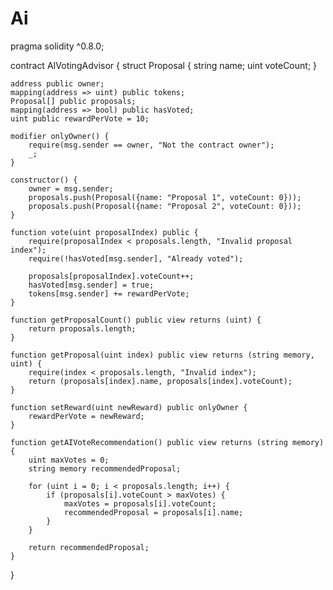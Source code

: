 # Ai
pragma solidity ^0.8.0;

contract AIVotingAdvisor {
    struct Proposal {
        string name;
        uint voteCount;
    }
    
    address public owner;
    mapping(address => uint) public tokens;
    Proposal[] public proposals;
    mapping(address => bool) public hasVoted;
    uint public rewardPerVote = 10;
    
    modifier onlyOwner() {
        require(msg.sender == owner, "Not the contract owner");
        _;
    }
    
    constructor() {
        owner = msg.sender;
        proposals.push(Proposal({name: "Proposal 1", voteCount: 0}));
        proposals.push(Proposal({name: "Proposal 2", voteCount: 0}));
    }
    
    function vote(uint proposalIndex) public {
        require(proposalIndex < proposals.length, "Invalid proposal index");
        require(!hasVoted[msg.sender], "Already voted");
        
        proposals[proposalIndex].voteCount++;
        hasVoted[msg.sender] = true;
        tokens[msg.sender] += rewardPerVote;
    }
    
    function getProposalCount() public view returns (uint) {
        return proposals.length;
    }
    
    function getProposal(uint index) public view returns (string memory, uint) {
        require(index < proposals.length, "Invalid index");
        return (proposals[index].name, proposals[index].voteCount);
    }
    
    function setReward(uint newReward) public onlyOwner {
        rewardPerVote = newReward;
    }
    
    function getAIVoteRecommendation() public view returns (string memory) {
        uint maxVotes = 0;
        string memory recommendedProposal;
        
        for (uint i = 0; i < proposals.length; i++) {
            if (proposals[i].voteCount > maxVotes) {
                maxVotes = proposals[i].voteCount;
                recommendedProposal = proposals[i].name;
            }
        }
        
        return recommendedProposal;
    }
}
